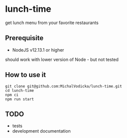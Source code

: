 # lunch-time
get lunch menu from your favorite restaurants

## Prerequisite
- NodeJS v12.13.1 or higher

should work with lower version of Node - but not tested

## How to use it
```
git clone git@github.com:MichalVodicka/lunch-time.git
cd lunch-time
npm ci
npm run start
```
## TODO
- tests
- development documentation
